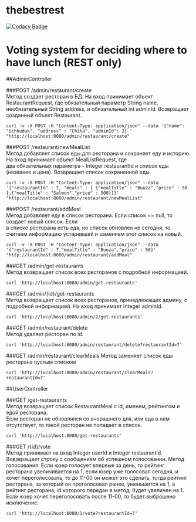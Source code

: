 # thebestrest
[![Codacy Badge](https://api.codacy.com/project/badge/Grade/14148ccfae014a3898c5d36c6973d642)](https://app.codacy.com/manual/Irbisamba/thebestrest?utm_source=github.com&utm_medium=referral&utm_content=Irbisamba/thebestrest&utm_campaign=Badge_Grade_Dashboard)


Voting system for deciding where to have lunch (REST only)
===============================================================

##AdminController

###POST /admin/restaurant/create   
Метод создает ресторан в БД. На вход принимает объект RestaurantRequest, где обязательный параметр String name, 
необязательный String address, и обязательный int adminId. Возвращает созданный объект Restaurant.
 
`curl -v -X POST -H "Content-Type: application/json" --data '{"name": "Uchkuduk", "address" : "Chita", "adminId": 2} ' "http://localhost:8080/admin/restaurant/create"`

###POST /restaurant/newMealList  
Метод добавляет список еды для ресторана и сохраняет еду и историю. На вход принимает объект MealListRequest, где  
два обязательных параметра - Integer restaurantId и список еды (название и цена). Возвращает список сохраненной еды.

`curl -v -X POST -H "Content-Type: application/json" --data '{"restaurantId" : 7, "meals" : [ {"mealTitle" : "Buuza","price" : 50 },{"mealTitle" : "Salmon","price" : 500}]}' "http://localhost:8080/admin/restaurant/newMealList"`

###POST /restaurant/addMeal  
Метод добавляет еду в список ресторана. Если список == null, то создает новый список. Если  
в списке ресторана есть еда, но список обновлен не сегодня, то считаем информацию устаревшей и заменяем этот список на новый.

`curl -v -X POST -H "Content-Type: application/json" --data '{"restaurantId" : 7,"mealTitle" : "Buuza","price" : 50}' "http://localhost:8080/admin/restaurant/addMeal"`

###GET /admin/get-restaurants  
Метод возвращает список всех ресторанов с подробной информацией. 

`curl 'http://localhost:8080/admin/get-restaurants'`

###GET /admin/{id}/get-restaurants  
Метод возвращает список всех ресторанов, принадлежащих админу, с подробной информацией. На вход принимает Integer adminId.

`curl 'http://localhost:8080/admin/2/get-restaurants'`

###GET /admin/restaurant/delete  
Метод удаляет ресторан по id.

`curl 'http://localhost:8080/admin/restaurant/delete?restaurantId=7'`

###GET /admin/restaurant/clearMeals
Метод заменяет список еды ресторана пустым списком

`curl 'http://localhost:8080/admin/restaurant/clearMeals?restaurantId=7'`

##UserController

###GET /get-restaurants  
Метод возвращает список RestaurantMeal c id, именем, рейтингом и едой ресторана.  
Если ресторан не обновлялся со вчерашнего для, или еда в нем отсутствует, то такой ресторан не попадает в список.

`curl 'http://localhost:8080/get-restaurants'`

###GET /{id}/vote   
Метод принимает на вход Integer userId и Integer restaurantId. Вовзвращает строку с сообщением об успешном голосовании.
Метод голосования. Если юзер голосует впервые за день, то рейтинг ресторана увеличивается на 1, если юзер уже голосовал сегодня,
и хочет переголосовать, то до 11-00 он может это сделать, тогда рейтинг ресторана, за который он проголосовал ранее, уменьшится на 1, 
а рейтинг ресторана, id которого передан в метод, будет увеличен на 1. Если юзер хочет переголосовать после 11-00, то будет выброшено 
исключение.

`curl 'http://localhost:8080/1/vote?restaurantId=7'`